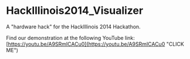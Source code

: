 HackIllinois2014_Visualizer
===========================

A "hardware hack" for the HackIllinois 2014 Hackathon.

Find our demonstration at the following YouTube link: 
[https://youtu.be/A9SRmICACu0](https://youtu.be/A9SRmICACu0 "CLICK ME")

